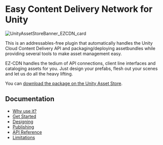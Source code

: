 # Easy Content Delivery Network for Unity

![UnityAssetStoreBanner_EZCDN_card](https://github.com/SplenSoft/ezcdn-public/assets/4369778/4dd1520c-a52b-46be-8b42-5cb4d536d778)

This is an addressables-free plugin that automatically handles the Unity Cloud Content Delivery API and packaging/deploying assetbundles while providing several tools to make asset management easy.

EZ-CDN handles the tedium of API connections, client line interfaces and cataloging assets for you. Just design your prefabs, flesh out your scenes and let us do all the heavy lifting.

You can [download the package on the Unity Asset Store](https://u3d.as/3eTj).

## Documentation
* [Why use it?](https://github.com/SplenSoft/ezcdn-public/wiki/Why-use-EZ%E2%80%90CDN%3F)
* [Get Started](https://github.com/SplenSoft/ezcdn-public/wiki/Getting-Started)
* [Designing](https://github.com/SplenSoft/ezcdn-public/wiki/Designing-with-EZ%E2%80%90CDN)
* [Publishing](https://github.com/SplenSoft/ezcdn-public/wiki/Publishing)
* [API Reference](https://splensoft.com/ezcdn/api-ref/)
* [Limitations](https://github.com/SplenSoft/ezcdn-public/wiki/Limitations)
